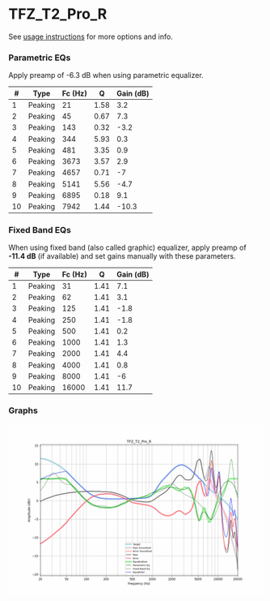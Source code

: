 # TFZ_T2_Pro_R
See [usage instructions](https://github.com/jaakkopasanen/AutoEq#usage) for more options and info.

### Parametric EQs
Apply preamp of -6.3 dB when using parametric equalizer.

|   # | Type    |   Fc (Hz) |    Q |   Gain (dB) |
|-----|---------|-----------|------|-------------|
|   1 | Peaking |        21 | 1.58 |         3.2 |
|   2 | Peaking |        45 | 0.67 |         7.3 |
|   3 | Peaking |       143 | 0.32 |        -3.2 |
|   4 | Peaking |       344 | 5.93 |         0.3 |
|   5 | Peaking |       481 | 3.35 |         0.9 |
|   6 | Peaking |      3673 | 3.57 |         2.9 |
|   7 | Peaking |      4657 | 0.71 |        -7   |
|   8 | Peaking |      5141 | 5.56 |        -4.7 |
|   9 | Peaking |      6895 | 0.18 |         9.1 |
|  10 | Peaking |      7942 | 1.44 |       -10.3 |

### Fixed Band EQs
When using fixed band (also called graphic) equalizer, apply preamp of **-11.4 dB** (if available) and set gains manually with these parameters.

|   # | Type    |   Fc (Hz) |    Q |   Gain (dB) |
|-----|---------|-----------|------|-------------|
|   1 | Peaking |        31 | 1.41 |         7.1 |
|   2 | Peaking |        62 | 1.41 |         3.1 |
|   3 | Peaking |       125 | 1.41 |        -1.8 |
|   4 | Peaking |       250 | 1.41 |        -1.8 |
|   5 | Peaking |       500 | 1.41 |         0.2 |
|   6 | Peaking |      1000 | 1.41 |         1.3 |
|   7 | Peaking |      2000 | 1.41 |         4.4 |
|   8 | Peaking |      4000 | 1.41 |         0.8 |
|   9 | Peaking |      8000 | 1.41 |        -6   |
|  10 | Peaking |     16000 | 1.41 |        11.7 |

### Graphs
![](./TFZ_T2_Pro_R.png)
